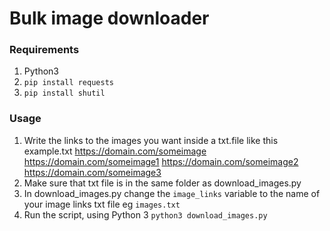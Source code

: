 # Bulk image downloader

### Requirements
1. Python3
2. `pip install requests`
3. `pip install shutil`

### Usage

1. Write the links to the images you want inside a txt.file like this
    example.txt
    https://domain.com/someimage
    https://domain.com/someimage1
    https://domain.com/someimage2
    https://domain.com/someimage3
2. Make sure that txt file is in the same folder as download_images.py
3. In download_images.py change the `image_links` variable to the name of your image links txt file eg `images.txt`
4. Run the script, using Python 3 `python3 download_images.py`
